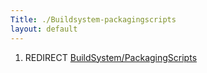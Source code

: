 ```yaml
---
Title: ./Buildsystem-packagingscripts
layout: default
---
```


1.  REDIRECT
    [BuildSystem/PackagingScripts](BuildSystem/{{site.url}}/PackagingScripts "wikilink")
